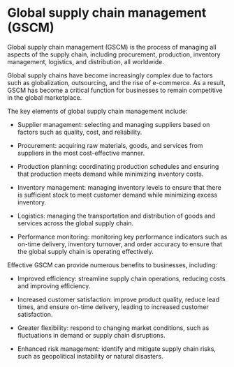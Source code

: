 # Global supply chain management (GSCM)

Global supply chain management (GSCM) is the process of managing all aspects of the supply chain, including procurement, production, inventory management, logistics, and distribution, all worldwide.

Global supply chains have become increasingly complex due to factors such as globalization, outsourcing, and the rise of e-commerce. As a result, GSCM has become a critical function for businesses to remain competitive in the global marketplace.

The key elements of global supply chain management include:

* Supplier management: selecting and managing suppliers based on factors such as quality, cost, and reliability.

* Procurement: acquiring raw materials, goods, and services from suppliers in the most cost-effective manner.

* Production planning: coordinating production schedules and ensuring that production meets demand while minimizing inventory costs.

* Inventory management: managing inventory levels to ensure that there is sufficient stock to meet customer demand while minimizing excess inventory.

* Logistics: managing the transportation and distribution of goods and services across the global supply chain.

* Performance monitoring: monitoring key performance indicators such as on-time delivery, inventory turnover, and order accuracy to ensure that the global supply chain is operating effectively.

Effective GSCM can provide numerous benefits to businesses, including:

* Improved efficiency: streamline supply chain operations, reducing costs and improving efficiency.

* Increased customer satisfaction: improve product quality, reduce lead times, and ensure on-time delivery, leading to increased customer satisfaction.

* Greater flexibility: respond to changing market conditions, such as fluctuations in demand or supply chain disruptions.

* Enhanced risk management: identify and mitigate supply chain risks, such as geopolitical instability or natural disasters.
